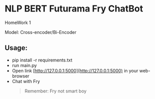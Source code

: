 # NLP BERT Futurama Fry ChatBot
HomeWork 1

Model: Cross-encoder/Bi-Encoder

## Usage:
+ pip install -r requirements.txt
+ run main.py
+ Open link [http://127.0.0.1:5000](http://127.0.0.1:5000) in your web-browser
+ Chat with Fry
  > Remember: Fry not smart boy 
